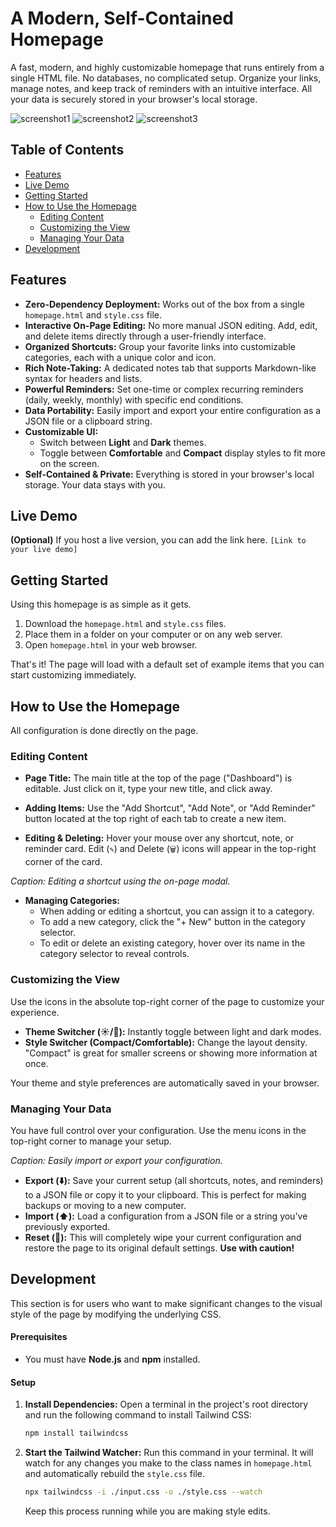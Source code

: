 # A Modern, Self-Contained Homepage

A fast, modern, and highly customizable homepage that runs entirely from a single HTML file. No databases, no complicated setup. Organize your links, manage notes, and keep track of reminders with an intuitive interface. All your data is securely stored in your browser's local storage.

![screenshot1](screenshot1.png)
![screenshot2](screenshot2.png)
![screenshot3](screenshot3.png)

## Table of Contents

- [Features](#features)
- [Live Demo](#live-demo)
- [Getting Started](#getting-started)
- [How to Use the Homepage](#how-to-use-the-homepage)
  - [Editing Content](#editing-content)
  - [Customizing the View](#customizing-the-view)
  - [Managing Your Data](#managing-your-data)
- [Development](#development)

## Features

* **Zero-Dependency Deployment:** Works out of the box from a single `homepage.html` and `style.css` file.
* **Interactive On-Page Editing:** No more manual JSON editing. Add, edit, and delete items directly through a user-friendly interface.
* **Organized Shortcuts:** Group your favorite links into customizable categories, each with a unique color and icon.
* **Rich Note-Taking:** A dedicated notes tab that supports Markdown-like syntax for headers and lists.
* **Powerful Reminders:** Set one-time or complex recurring reminders (daily, weekly, monthly) with specific end conditions.
* **Data Portability:** Easily import and export your entire configuration as a JSON file or a clipboard string.
* **Customizable UI:**
    * Switch between **Light** and **Dark** themes.
    * Toggle between **Comfortable** and **Compact** display styles to fit more on the screen.
* **Self-Contained & Private:** Everything is stored in your browser's local storage. Your data stays with you.

## Live Demo

**(Optional)** If you host a live version, you can add the link here.
`[Link to your live demo]`

## Getting Started

Using this homepage is as simple as it gets.

1.  Download the `homepage.html` and `style.css` files.
2.  Place them in a folder on your computer or on any web server.
3.  Open `homepage.html` in your web browser.

That's it! The page will load with a default set of example items that you can start customizing immediately.

## How to Use the Homepage

All configuration is done directly on the page.

### Editing Content

* **Page Title:** The main title at the top of the page ("Dashboard") is editable. Just click on it, type your new title, and click away.

* **Adding Items:** Use the "Add Shortcut", "Add Note", or "Add Reminder" button located at the top right of each tab to create a new item.

* **Editing & Deleting:** Hover your mouse over any shortcut, note, or reminder card. Edit (`✎`) and Delete (`🗑️`) icons will appear in the top-right corner of the card.

*Caption: Editing a shortcut using the on-page modal.*

* **Managing Categories:**
    * When adding or editing a shortcut, you can assign it to a category.
    * To add a new category, click the "+ New" button in the category selector.
    * To edit or delete an existing category, hover over its name in the category selector to reveal controls.

### Customizing the View

Use the icons in the absolute top-right corner of the page to customize your experience.

* **Theme Switcher (☀️/🌙):** Instantly toggle between light and dark modes.
* **Style Switcher (Compact/Comfortable):** Change the layout density. "Compact" is great for smaller screens or showing more information at once.

Your theme and style preferences are automatically saved in your browser.

### Managing Your Data

You have full control over your configuration. Use the menu icons in the top-right corner to manage your setup.

*Caption: Easily import or export your configuration.*

* **Export (⬇️):** Save your current setup (all shortcuts, notes, and reminders) to a JSON file or copy it to your clipboard. This is perfect for making backups or moving to a new computer.
* **Import (⬆️):** Load a configuration from a JSON file or a string you've previously exported.
* **Reset (🔄):** This will completely wipe your current configuration and restore the page to its original default settings. **Use with caution!**

## Development

This section is for users who want to make significant changes to the visual style of the page by modifying the underlying CSS.

#### Prerequisites

* You must have **Node.js** and **npm** installed.

#### Setup

1.  **Install Dependencies:**
    Open a terminal in the project's root directory and run the following command to install Tailwind CSS:
    ```bash
    npm install tailwindcss
    ```

2.  **Start the Tailwind Watcher:**
    Run this command in your terminal. It will watch for any changes you make to the class names in `homepage.html` and automatically rebuild the `style.css` file.
    ```bash
    npx tailwindcss -i ./input.css -o ./style.css --watch
    ```
    Keep this process running while you are making style edits.
